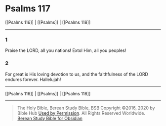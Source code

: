 # Psalms 117

[[Psalms 116]] | [[Psalms]] | [[Psalms 118]]

---

### 1
Praise the LORD, all you nations! Extol Him, all you peoples!

### 2
For great is His loving devotion to us, and the faithfulness of the LORD endures forever. Hallelujah!

---

[[Psalms 116]] | [[Psalms]] | [[Psalms 118]]

---

> The Holy Bible, Berean Study Bible, BSB
> Copyright &copy;2016, 2020 by Bible Hub
> [Used by Permission](https://berean.bible/terms.htm). All Rights Reserved Worldwide.
> [Berean Study Bible for Obsidian](https://github.com/gapmiss/berean-study-bible-for-obsidian)</small>

